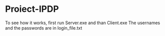 # Proiect-IPDP
To see how it works, first run Server.exe and than Client.exe
The usernames and the passwords are in login_file.txt
